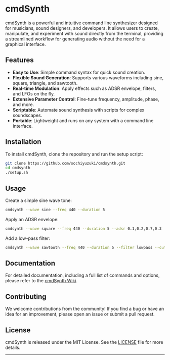 # cmdSynth

cmdSynth is a powerful and intuitive command line synthesizer designed for musicians, sound designers, and developers. It allows users to create, manipulate, and experiment with sound directly from the terminal, providing a streamlined workflow for generating audio without the need for a graphical interface.

## Features

- **Easy to Use**: Simple command syntax for quick sound creation.
- **Flexible Sound Generation**: Supports various waveforms including sine, square, triangle, and sawtooth.
- **Real-time Modulation**: Apply effects such as ADSR envelope, filters, and LFOs on the fly.
- **Extensive Parameter Control**: Fine-tune frequency, amplitude, phase, and more.
- **Scriptable**: Automate sound synthesis with scripts for complex soundscapes.
- **Portable**: Lightweight and runs on any system with a command line interface.

## Installation

To install cmdSynth, clone the repository and run the setup script:

```bash
git clone https://github.com/sochiyuzuki/cmdsynth.git
cd cmdsynth
./setup.sh
```

## Usage

Create a simple sine wave tone:
```bash
cmdsynth --wave sine --freq 440 --duration 5
```

Apply an ADSR envelope:
```bash
cmdsynth --wave square --freq 440 --duration 5 --adsr 0.1,0.2,0.7,0.3
```

Add a low-pass filter:
```bash
cmdsynth --wave sawtooth --freq 440 --duration 5 --filter lowpass --cutoff 1000
```

## Documentation

For detailed documentation, including a full list of commands and options, please refer to the [cmdSynth Wiki](https://github.com/sochiyuzuki/cmdsynth/wiki).

## Contributing

We welcome contributions from the community! If you find a bug or have an idea for an improvement, please open an issue or submit a pull request.

## License

cmdSynth is released under the MIT License. See the [LICENSE](https://github.com/sochiyuzuki/cmdsynth/blob/main/LICENSE) file for more details.

---
